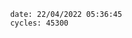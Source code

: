 

                date: 22/04/2022 05:36:45
                cycles: 45300

                         